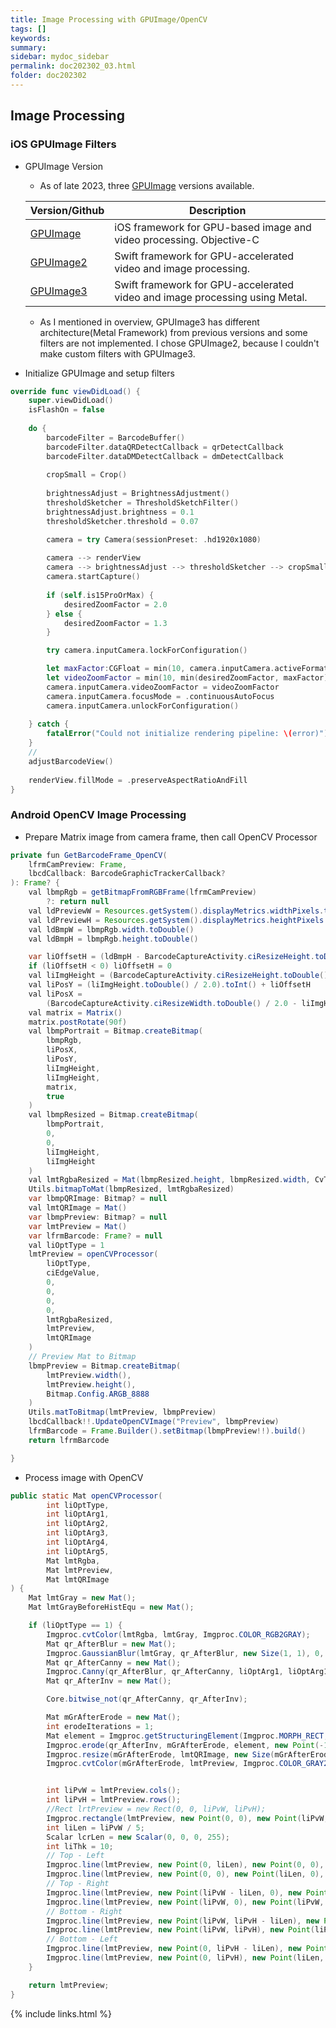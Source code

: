 ```yaml
---
title: Image Processing with GPUImage/OpenCV
tags: []
keywords:
summary: 
sidebar: mydoc_sidebar
permalink: doc202302_03.html
folder: doc202302
---
```


## Image Processing

### iOS GPUImage Filters

- GPUImage Version

    - As of late 2023, three [GPUImage](https://github.com/BradLarson) versions available.

    |Version/Github|Description|
    |-------|-----------|
    |[GPUImage](https://github.com/BradLarson/GPUImage)|iOS framework for GPU-based image and video processing. Objective-C|
    |[GPUImage2](https://github.com/BradLarson/GPUImage2)|Swift framework for GPU-accelerated video and image processing.|
    |[GPUImage3](https://github.com/BradLarson/GPUImage3)|Swift framework for GPU-accelerated video and image processing using Metal.|

    - As I mentioned in overview, GPUImage3 has different architecture(Metal Framework) from previous versions and some filters are not implemented. I chose GPUImage2, because I couldn't make custom filters with GPUImage3.  

- Initialize GPUImage and setup filters

```Swift
override func viewDidLoad() {
    super.viewDidLoad()
    isFlashOn = false
    
    do {
        barcodeFilter = BarcodeBuffer()
        barcodeFilter.dataQRDetectCallback = qrDetectCallback
        barcodeFilter.dataDMDetectCallback = dmDetectCallback
        
        cropSmall = Crop()
    
        brightnessAdjust = BrightnessAdjustment()
        thresholdSketcher = ThresholdSketchFilter()
        brightnessAdjust.brightness = 0.1
        thresholdSketcher.threshold = 0.07

        camera = try Camera(sessionPreset: .hd1920x1080)
        
        camera --> renderView
        camera --> brightnessAdjust --> thresholdSketcher --> cropSmall --> barcodeFilter --> renderViewSmall
        camera.startCapture()
        
        if (self.is15ProOrMax) {
            desiredZoomFactor = 2.0
        } else {
            desiredZoomFactor = 1.3
        }

        try camera.inputCamera.lockForConfiguration()

        let maxFactor:CGFloat = min(10, camera.inputCamera.activeFormat.videoMaxZoomFactor)
        let videoZoomFactor = min(10, min(desiredZoomFactor, maxFactor))
        camera.inputCamera.videoZoomFactor = videoZoomFactor
        camera.inputCamera.focusMode = .continuousAutoFocus
        camera.inputCamera.unlockForConfiguration()
        
    } catch {
        fatalError("Could not initialize rendering pipeline: \(error)")
    }
    //
    adjustBarcodeView()
    
    renderView.fillMode = .preserveAspectRatioAndFill
}

```

### Android OpenCV Image Processing

- Prepare Matrix image from camera frame, then call OpenCV Processor

```Java
private fun GetBarcodeFrame_OpenCV(
    lfrmCamPreview: Frame,
    lbcdCallback: BarcodeGraphicTrackerCallback?
): Frame? {
    val lbmpRgb = getBitmapFromRGBFrame(lfrmCamPreview)
        ?: return null 
    val ldPreviewW = Resources.getSystem().displayMetrics.widthPixels.toDouble()
    val ldPreviewH = Resources.getSystem().displayMetrics.heightPixels.toDouble()
    val ldBmpW = lbmpRgb.width.toDouble()
    val ldBmpH = lbmpRgb.height.toDouble()

    var liOffsetH = (ldBmpH - BarcodeCaptureActivity.ciResizeHeight.toDouble()).toInt()
    if (liOffsetH < 0) liOffsetH = 0
    val liImgHeight = (BarcodeCaptureActivity.ciResizeHeight.toDouble() / 2.0).toInt()
    val liPosY = (liImgHeight.toDouble() / 2.0).toInt() + liOffsetH
    val liPosX =
        (BarcodeCaptureActivity.ciResizeWidth.toDouble() / 2.0 - liImgHeight.toDouble() / 2.0).toInt()
    val matrix = Matrix()
    matrix.postRotate(90f)
    val lbmpPortrait = Bitmap.createBitmap(
        lbmpRgb,
        liPosX,
        liPosY,
        liImgHeight,
        liImgHeight,
        matrix,
        true
    )
    val lbmpResized = Bitmap.createBitmap(
        lbmpPortrait,
        0,
        0,
        liImgHeight,
        liImgHeight
    )
    val lmtRgbaResized = Mat(lbmpResized.height, lbmpResized.width, CvType.CV_8SC4)
    Utils.bitmapToMat(lbmpResized, lmtRgbaResized)
    var lbmpQRImage: Bitmap? = null
    val lmtQRImage = Mat() 
    var lbmpPreview: Bitmap? = null
    var lmtPreview = Mat() 
    var lfrmBarcode: Frame? = null
    val liOptType = 1
    lmtPreview = openCVProcessor(
        liOptType,
        ciEdgeValue,
        0,
        0,
        0,
        0,
        lmtRgbaResized,
        lmtPreview,
        lmtQRImage
    )
    // Preview Mat to Bitmap
    lbmpPreview = Bitmap.createBitmap(
        lmtPreview.width(),
        lmtPreview.height(),
        Bitmap.Config.ARGB_8888
    )
    Utils.matToBitmap(lmtPreview, lbmpPreview)
    lbcdCallback!!.UpdateOpenCVImage("Preview", lbmpPreview)
    lfrmBarcode = Frame.Builder().setBitmap(lbmpPreview!!).build()
    return lfrmBarcode

}
````

- Process image with OpenCV

```Java
public static Mat openCVProcessor(
        int liOptType,
        int liOptArg1,
        int liOptArg2,
        int liOptArg3,
        int liOptArg4,
        int liOptArg5,
        Mat lmtRgba,
        Mat lmtPreview,
        Mat lmtQRImage
) {
    Mat lmtGray = new Mat();
    Mat lmtGrayBeforeHistEqu = new Mat();

    if (liOptType == 1) {
        Imgproc.cvtColor(lmtRgba, lmtGray, Imgproc.COLOR_RGB2GRAY);
        Mat qr_AfterBlur = new Mat();
        Imgproc.GaussianBlur(lmtGray, qr_AfterBlur, new Size(1, 1), 0, 0);
        Mat qr_AfterCanny = new Mat();
        Imgproc.Canny(qr_AfterBlur, qr_AfterCanny, liOptArg1, liOptArg1 * 2);
        Mat qr_AfterInv = new Mat();

        Core.bitwise_not(qr_AfterCanny, qr_AfterInv);

        Mat mGrAfterErode = new Mat();
        int erodeIterations = 1;
        Mat element = Imgproc.getStructuringElement(Imgproc.MORPH_RECT, new Size(3, 3));
        Imgproc.erode(qr_AfterInv, mGrAfterErode, element, new Point(-1, -1), erodeIterations);
        Imgproc.resize(mGrAfterErode, lmtQRImage, new Size(mGrAfterErode.cols(), mGrAfterErode.rows()));
        Imgproc.cvtColor(mGrAfterErode, lmtPreview, Imgproc.COLOR_GRAY2RGBA);


        int liPvW = lmtPreview.cols();
        int liPvH = lmtPreview.rows();
        //Rect lrtPreview = new Rect(0, 0, liPvW, liPvH);
        Imgproc.rectangle(lmtPreview, new Point(0, 0), new Point(liPvW, liPvH), new Scalar(255, 255, 255, 255), 15, 8, 0);
        int liLen = liPvW / 5;
        Scalar lcrLen = new Scalar(0, 0, 0, 255);
        int liThk = 10;
        // Top - Left
        Imgproc.line(lmtPreview, new Point(0, liLen), new Point(0, 0), lcrLen, liThk);
        Imgproc.line(lmtPreview, new Point(0, 0), new Point(liLen, 0), lcrLen, liThk);
        // Top - Right
        Imgproc.line(lmtPreview, new Point(liPvW - liLen, 0), new Point(liPvW, 0), lcrLen, liThk);
        Imgproc.line(lmtPreview, new Point(liPvW, 0), new Point(liPvW, liLen), lcrLen, liThk);
        // Bottom - Right
        Imgproc.line(lmtPreview, new Point(liPvW, liPvH - liLen), new Point(liPvW, liPvH), lcrLen, liThk);
        Imgproc.line(lmtPreview, new Point(liPvW, liPvH), new Point(liPvW - liLen, liPvH), lcrLen, liThk);
        // Bottom - Left
        Imgproc.line(lmtPreview, new Point(0, liPvH - liLen), new Point(0, liPvH), lcrLen, liThk);
        Imgproc.line(lmtPreview, new Point(0, liPvH), new Point(liLen, liPvH), lcrLen, liThk);
    }

    return lmtPreview;
}
```







{% include links.html %}
